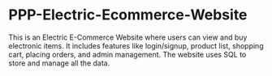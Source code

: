 # PPP-Electric-Ecommerce-Website
This is an Electric E-Commerce Website where users can view and buy electronic items. It includes features like login/signup, product list, shopping cart, placing orders, and admin management. The website uses SQL to store and manage all the data.
